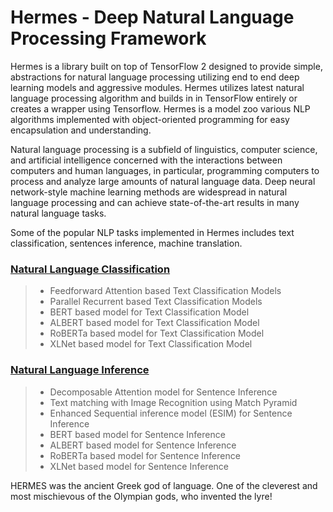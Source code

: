 # Hermes - Deep Natural Language Processing Framework
Hermes is a library built on top of TensorFlow 2 designed to provide simple, abstractions for natural language processing utilizing end to end deep learning models and aggressive modules. Hermes utilizes latest natural language processing algorithm and builds in in TensorFlow entirely or creates a wrapper using Tensorflow. Hermes is a model zoo various NLP algorithms implemented with object-oriented programming for easy encapsulation and understanding. 

Natural language processing is a subfield of linguistics, computer science, and artificial intelligence concerned with the interactions between computers and human languages, in particular, programming computers to process and analyze large amounts of natural language data. Deep neural network-style machine learning methods are widespread in natural language processing and can achieve state-of-the-art results in many natural language tasks. 

Some of the popular NLP tasks implemented in Hermes includes text classification, sentences inference, machine translation.

### [Natural Language Classification](https://github.com/Nikhil-Xavier-DS/Hermes/tree/master/natural_language_classifier)
>* Feedforward Attention based Text Classification Models
>* Parallel Recurrent based Text Classification Models
>* BERT based model for Text Classification Model
>* ALBERT based model for Text Classification Model
>* RoBERTa based model for Text Classification Model
>* XLNet based model for Text Classification Model 

### [Natural Language Inference](https://github.com/Nikhil-Xavier-DS/Hermes/tree/master/natural_language_inference)
>* Decomposable Attention model for Sentence Inference 
>* Text matching with Image Recognition using Match Pyramid
>* Enhanced Sequential inference model (ESIM) for Sentence Inference 
>* BERT based model for Sentence Inference 
>* ALBERT based model for Sentence Inference 
>* RoBERTa based model for Sentence Inference 
>* XLNet based model for Sentence Inference 
     
HERMES was the ancient Greek god of language. One of the cleverest and most mischievous of the Olympian gods, who invented the lyre!
